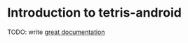 # Introduction to tetris-android

TODO: write [great documentation](http://jacobian.org/writing/what-to-write/)
